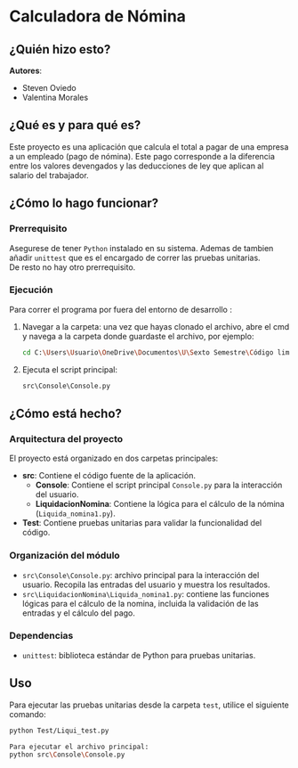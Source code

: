 # Calculadora de Nómina

## ¿Quién hizo esto?

**Autores**:
- Steven Oviedo
- Valentina Morales

## ¿Qué es y para qué es?

Este proyecto es una aplicación que calcula el total a pagar de una empresa a un empleado (pago de nómina). Este pago corresponde a la diferencia entre los valores devengados y las deducciones de ley que aplican al salario del trabajador.

## ¿Cómo lo hago funcionar?
### Prerrequisito
Asegurese de tener ``Python`` instalado en su sistema. Ademas de tambien añadir `unittest` que es el encargado de correr las pruebas unitarias.<br>
De resto no hay otro prerrequisito.

### Ejecución
Para correr el programa por fuera del entorno de desarrollo :
1. Navegar a la carpeta: una vez que hayas clonado el archivo, abre el cmd y navega a la carpeta donde guardaste el archivo, por ejemplo:
   ```bash
   cd C:\Users\Usuario\OneDrive\Documentos\U\Sexto Semestre\Código limpio\Clean-Code-1\src\Console
   ``` 
2. Ejecuta el script principal: <br>
   ```bash
   src\Console\Console.py
   ```

## ¿Cómo está hecho?
### Arquitectura del proyecto
El proyecto está organizado en dos carpetas principales:

- **src**: Contiene el código fuente de la aplicación.
   - **Console**: Contiene el script principal `Console.py` para la interacción del usuario.
   - **LiquidacionNomina**: Contiene la lógica para el cálculo de la nómina (`Liquida_nomina1.py`).
- **Test**: Contiene pruebas unitarias para validar la funcionalidad del código.

### Organización del módulo
- `src\Console\Console.py`: archivo principal para la interacción del usuario. Recopila las entradas del usuario y muestra los resultados.
- `src\LiquidacionNomina\Liquida_nomina1.py`: contiene las funciones lógicas para el cálculo de la nomina, incluida la validación de las entradas y el cálculo del pago.

### Dependencias
- `unittest`: biblioteca estándar de Python para pruebas unitarias.

## Uso
Para ejecutar las pruebas unitarias desde la carpeta `test`, utilice el siguiente comando:

```bash
python Test/Liqui_test.py

Para ejecutar el archivo principal:
python src\Console\Console.py
```
   







